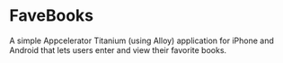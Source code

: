 FaveBooks
=========

A simple Appcelerator Titanium (using Alloy) application for iPhone and Android that lets users enter and view their favorite books.
